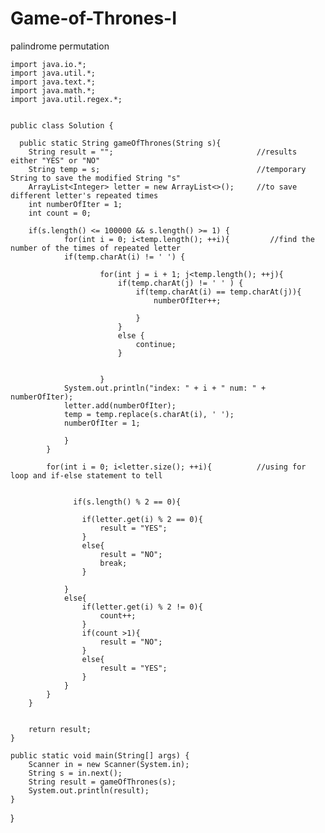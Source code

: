 # Game-of-Thrones-I
palindrome permutation


    import java.io.*;
    import java.util.*;
    import java.text.*;
    import java.math.*;
    import java.util.regex.*;
    
    
    public class Solution {

      public static String gameOfThrones(String s){
        String result = "";                                //results either "YES" or "NO"
        String temp = s;                                   //temporary String to save the modified String "s"
        ArrayList<Integer> letter = new ArrayList<>();     //to save different letter's repeated times
        int numberOfIter = 1;
        int count = 0;
        
        if(s.length() <= 100000 && s.length() >= 1) {
        		for(int i = 0; i<temp.length(); ++i){         //find the number of the times of repeated letter
                if(temp.charAt(i) != ' ') {

            			for(int j = i + 1; j<temp.length(); ++j){
            				if(temp.charAt(j) != ' ' ) {
            					if(temp.charAt(i) == temp.charAt(j)){
            						numberOfIter++;
                            
            					}
            				}
            				else {
            					continue;
            				}
                    
                    
            			}
                System.out.println("index: " + i + " num: " + numberOfIter);
                letter.add(numberOfIter);
                temp = temp.replace(s.charAt(i), ' ');
                numberOfIter = 1;

                }     
            }
            
            for(int i = 0; i<letter.size(); ++i){          //using for loop and if-else statement to tell 

                  
                  if(s.length() % 2 == 0){
                    
                    if(letter.get(i) % 2 == 0){
                        result = "YES";
                    }
                    else{
                        result = "NO";
                        break;
                    }
                    
                }
                else{
                    if(letter.get(i) % 2 != 0){
                        count++;
                    }
                    if(count >1){
                        result = "NO";
                    }
                    else{
                        result = "YES";
                    }
                }   
            }
        }

        
        return result;
    }

    public static void main(String[] args) {
        Scanner in = new Scanner(System.in);
        String s = in.next();
        String result = gameOfThrones(s);
        System.out.println(result);
    }
}
